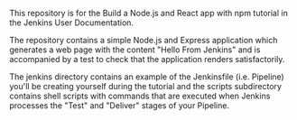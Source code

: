 This repository is for the Build a Node.js and React app with npm tutorial in the Jenkins User Documentation.

The repository contains a simple Node.js and Express application which generates a web page with the content "Hello From Jenkins" and is accompanied by a test to check that the application renders satisfactorily.

The jenkins directory contains an example of the Jenkinsfile (i.e. Pipeline) you'll be creating yourself during the tutorial and the scripts subdirectory contains shell scripts with commands that are executed when Jenkins processes the "Test" and "Deliver" stages of your Pipeline.
